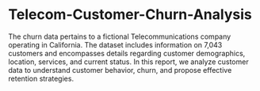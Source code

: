 # Telecom-Customer-Churn-Analysis
The churn data pertains to a fictional Telecommunications company operating in California. The dataset includes information on 7,043 customers and encompasses details regarding customer demographics, location, services, and current status. In this report, we analyze customer data to understand customer behavior, churn, and propose effective retention strategies.
